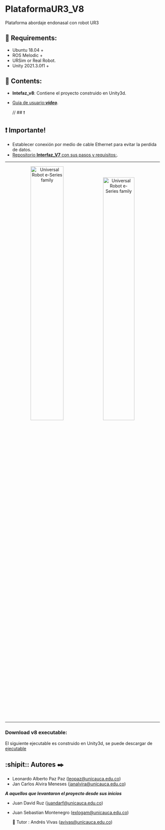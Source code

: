 # PlataformaUR3_V8
Plataforma abordaje endonasal con robot UR3

 ## :stop_sign: Requirements: 
  - Ubuntu 18.04 +
  - ROS Melodic +
  - URSim or Real Robot.
  - Unity 2021.3.0f1 +

## :scroll: Contents: 
  - **Intefaz_v8**:    Contiene el proyecto construido en Unity3d.
  - [Guia de usuario:***video***](https://www.youtube.com/watch?v=xOoGl27piUU).
 
 

    // ## :exclamation:
 ## :exclamation: Importante!
 - Establecer conexión por medio de cable Ethernet para evitar la perdida de datos.
 - [Repositorio **Interfaz_V7** con sus pasos y requisitos:](https://github.com/sebastian775/UR3Project).
  --------------------------


 <div>
   <p align="center">
<img  src="https://github.com/alvira13/PlataformaUR3_V8/blob/main/Resources/Vista_orig.png" alt="Universal Robot e-Series family" style="width: 46%;"/>

<img  src="https://github.com/alvira13/PlataformaUR3_V8/blob/main/Resources/origejecutable.png" alt="Universal Robot e-Series family" style="width: 45%;"/>
</div>

    
 --------------------------

 ### Download v8 executable:
El siguiente ejecutable es construido en Unity3d, se puede descargar de [ejecutable](https://github.com/alvira13/PlataformaUR3_V8/releases/download/v8.0/Ejecutable.zip)

## :shipit:: Autores ✒️
- Leonardo Alberto Paz Paz   (leopaz@unicauca.edu.co)
- Jan Carlos Alvira Meneses  (janalvira@unicauca.edu.co)

***A aquellos que levantaron el proyecto desde sus inicios***

- Juan David Ruz            (juandarf@unicauca.edu.co)
- Juan Sebastian Montenegro (exlogam@unicauca.edu.co)

  🚀 
  Tutor : Andrés Vivas      (avivas@unicauca.edu.co)
